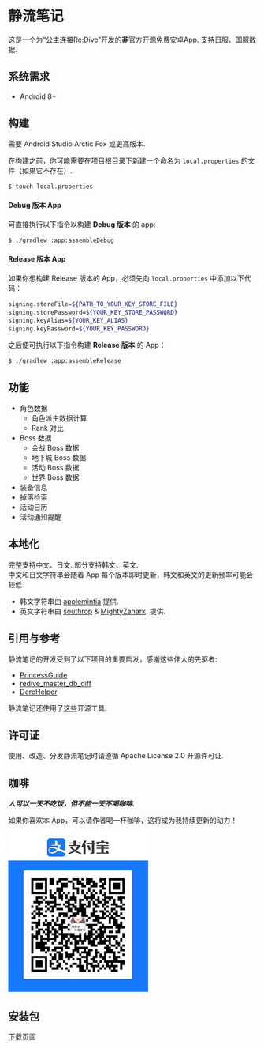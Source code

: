 # 静流笔记
这是一个为“公主连接Re:Dive”开发的**非**官方开源免费安卓App. 支持日服、国服数据.  

## 系统需求
* Android 8+  

## 构建
需要 Android Studio Arctic Fox 或更高版本.  

在构建之前，你可能需要在项目根目录下新建一个命名为 `local.properties` 的文件（如果它不存在）.

```sh
$ touch local.properties
```

#### Debug 版本 App
可直接执行以下指令以构建 **Debug 版本** 的 app:

```sh
$ ./gradlew :app:assembleDebug
```

#### Release 版本 App
如果你想构建 Release 版本的 App，必须先向 `local.properties` 中添加以下代码：

```sh
signing.storeFile=${PATH_TO_YOUR_KEY_STORE_FILE}
signing.storePassword=${YOUR_KEY_STORE_PASSWORD}
signing.keyAlias=${YOUR_KEY_ALIAS}
signing.keyPassword=${YOUR_KEY_PASSWORD}
```

之后便可执行以下指令构建 **Release 版本** 的 App：

```sh
$ ./gradlew :app:assembleRelease
```

## 功能
* 角色数据 
  * 角色派生数据计算 
  * Rank 对比  
* Boss 数据
  * 会战 Boss 数据 
  * 地下城 Boss 数据 
  * 活动 Boss 数据 
  * 世界 Boss 数据
* 装备信息 
* 掉落检索 
* 活动日历 
* 活动通知提醒 

## 本地化  
完整支持中文、日文. 部分支持韩文、英文.  
中文和日文字符串会随着 App 每个版本即时更新，韩文和英文的更新频率可能会较低.

- 韩文字符串由 [applemintia](https://twitter.com/_applemintia) 提供.  
- 英文字符串由 [southrop](https://github.com/southrop) & [MightyZanark](https://github.com/MightyZanark). 提供.  

## 引用与参考  
静流笔记的开发受到了以下项目的重要启发，感谢这些伟大的先驱者:  
* [PrincessGuide](https://github.com/superk589/PrincessGuide)  
* [redive_master_db_diff](https://github.com/esterTion/redive_master_db_diff)  
* [DereHelper](https://github.com/Lazyeraser/DereHelper)  

静流笔记还使用了[这些](OPENSOURCE.md)开源工具.  

## 许可证
使用、改造、分发静流笔记时请遵循 Apache License 2.0 开源许可证.  

## 咖啡
***人可以一天不吃饭，但不能一天不喝咖啡.***  

如果你喜欢本 App，可以请作者喝一杯咖啡，这将成为我持续更新的动力！ 

![coffee](coffee.jpg)

## 安装包
[下载页面](https://github.com/MalitsPlus/ShizuruNotes/releases)  

